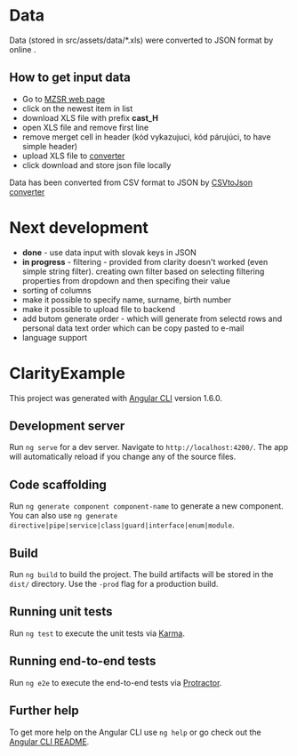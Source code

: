 # Data
Data (stored in src/assets/data/*.xls) were converted to JSON format by online .
## How to get input data
* Go to [MZSR web page](http://www.health.gov.sk/?zoznam-kategorizovanych-dietetickych-potravin)
* click on the newest item in list
* download XLS file with prefix **cast_H**
* open XLS file and remove first line
* remove merget cell in header (kód vykazujuci, kód párujúci, to have simple header)
* upload XLS file to [converter](http://beautifytools.com/excel-to-json-converter.php)
* click download and store json file locally

Data has been converted from CSV format to JSON by [CSVtoJson converter](http://www.convertcsv.com/csv-to-json.htm)

# Next development
* **done** - use data input with slovak keys in JSON
* **in progress** - filtering - provided from clarity doesn't worked (even simple string filter). creating own filter based on selecting filtering properties from dropdown and then specifing their value
* sorting of columns
* make it possible to specify name, surname, birth number
* make it possible to upload file to backend
* add butom generate order - which will generate from selectd rows and personal data
text order which can be copy pasted to e-mail
* language support

# ClarityExample

This project was generated with [Angular CLI](https://github.com/angular/angular-cli) version 1.6.0.

## Development server

Run `ng serve` for a dev server. Navigate to `http://localhost:4200/`. The app will automatically reload if you change any of the source files.

## Code scaffolding

Run `ng generate component component-name` to generate a new component. You can also use `ng generate directive|pipe|service|class|guard|interface|enum|module`.

## Build

Run `ng build` to build the project. The build artifacts will be stored in the `dist/` directory. Use the `-prod` flag for a production build.

## Running unit tests

Run `ng test` to execute the unit tests via [Karma](https://karma-runner.github.io).

## Running end-to-end tests

Run `ng e2e` to execute the end-to-end tests via [Protractor](http://www.protractortest.org/).

## Further help

To get more help on the Angular CLI use `ng help` or go check out the [Angular CLI README](https://github.com/angular/angular-cli/blob/master/README.md).
